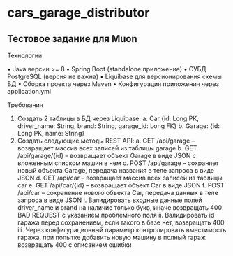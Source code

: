 # cars_garage_distributor
## Тестовое задание для Muon
Технологии

•	Java версии >= 8 
•	Spring Boot (standalone приложение)
•	СУБД PostgreSQL (версия не важна)
•	Liquibase для версионирования схемы БД
•	Сборка проекта через Maven
•	Конфигурация приложения через application.yml

Требования

1.	Создать 2 таблицы в БД через Liquibase:
a.	Car {id: Long PK,  driver_name: String,  brand: String,  garage_id: Long FK}
b.	Garage: {id: Long PK, name: String}
2.	Создать следующие методы REST API:
a.	GET /api/garage – возвращает массив всех записей из таблицы garage 
b.	GET /api/garage/{id} – возвращает объект Garage в виде JSON с вложенным списком машин в нем
c.	POST /api/garage – сохраняет новый объекта Garage, передача названия в теле запроса в виде JSON
d.	GET /api/car – возвращает массив всех записей из таблицы car 
e.	GET /api/car/{id} – возвращает объект Car в виде JSON 
f.	POST /api/car – сохранение нового объекта Car, передача данных в теле запроса в виде JSON
i.	Валидировать входные данные полей driver_name и brand на наличие только букв, иначе возвращать 400 BAD REQUEST с указанием проблемного поля
ii.	Валидировать id гаража перед сохранением, если такого в базе нет, возвращать 400
iii.	 Через конфигурационный параметр контролировать вместимость гаража, при попытке добавить новую машину в полный гараж возвращать 400 с описанием ошибки

	  
